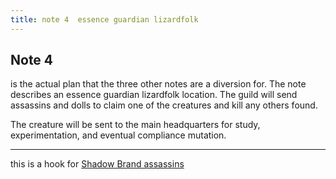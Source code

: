 ```yaml
---
title: note 4  essence guardian lizardfolk 
---
```


## Note 4 

is the actual plan that the three other notes are a diversion for.  The note describes an essence guardian lizardfolk location. The guild will send assassins and dolls to claim one of the creatures and kill any others found.  

The creature will be sent to the main headquarters for study, experimentation, and eventual compliance mutation.

---

this is a hook for [Shadow Brand assassins](/outskirts/modules/e6_shadow_brand_assassins/)



